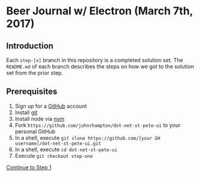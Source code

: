 # Beer Journal w/ Electron (March 7th, 2017)

## Introduction

Each `step-[x]` branch in this repository is a completed solution set.  The `README.md` of each branch describes the steps on how we got to the solution set from the prior step.

## Prerequisites

1. Sign up for a [GitHub](https://github.com) account
1. Install [git](https://git-scm.com/downloads)
1. Install node via [nvm](https://github.com/creationix/nvm)
1. Fork `https://github.com/johnrhampton/dot-net-st-pete-ui` to your personal GitHub
1. In a shell, execute `git clone https://github.com/[your GH username]/dot-net-st-pete-ui.git`
1. In a shell, execute `cd dot-net-st-pete-ui`
1. Execute `git checkout step-one`

[Continue to Step 1](https://github.com/johnrhampton/dot-net-st-pete-ui/tree/step-one)
